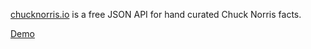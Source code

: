 [chucknorris.io](chucknorris.io) is a free JSON API for hand curated Chuck Norris facts.

[Demo](https://olegobiukh.github.io/r-chuck-norris/)
